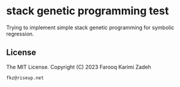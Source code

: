 # stack genetic programming test

Trying to implement simple stack genetic programming for symbolic regression.

## License

The MIT License. Copyright (C) 2023 Farooq Karimi Zadeh

`fkz@riseup.net`

